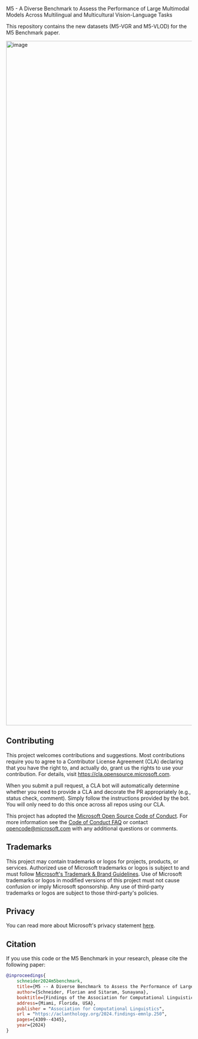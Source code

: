 M5 - A Diverse Benchmark to Assess the Performance of Large Multimodal Models Across Multilingual and Multicultural Vision-Language Tasks

This repository contains the new datasets (M5-VGR and M5-VLOD) for the M5 Benchmark paper.

<img width="4812" height="1850" alt="image" src="https://github.com/user-attachments/assets/b95af158-a334-4b47-a156-53b714bce4d6" />


## Contributing

This project welcomes contributions and suggestions.  Most contributions require you to agree to a
Contributor License Agreement (CLA) declaring that you have the right to, and actually do, grant us
the rights to use your contribution. For details, visit https://cla.opensource.microsoft.com.

When you submit a pull request, a CLA bot will automatically determine whether you need to provide
a CLA and decorate the PR appropriately (e.g., status check, comment). Simply follow the instructions
provided by the bot. You will only need to do this once across all repos using our CLA.

This project has adopted the [Microsoft Open Source Code of Conduct](https://opensource.microsoft.com/codeofconduct/).
For more information see the [Code of Conduct FAQ](https://opensource.microsoft.com/codeofconduct/faq/) or
contact [opencode@microsoft.com](mailto:opencode@microsoft.com) with any additional questions or comments.

## Trademarks

This project may contain trademarks or logos for projects, products, or services. Authorized use of Microsoft 
trademarks or logos is subject to and must follow 
[Microsoft's Trademark & Brand Guidelines](https://www.microsoft.com/en-us/legal/intellectualproperty/trademarks/usage/general).
Use of Microsoft trademarks or logos in modified versions of this project must not cause confusion or imply Microsoft sponsorship.
Any use of third-party trademarks or logos are subject to those third-party's policies.

## Privacy

You can read more about Microsoft's privacy statement [here](https://go.microsoft.com/fwlink/?LinkId=521839).

## Citation

If you use this code or the M5 Benchmark in your research, please cite the following paper:

```bibtex
@inproceedings{
    schneider2024m5benchmark,
    title={M5 -- A Diverse Benchmark to Assess the Performance of Large Multimodal Models Across Multilingual and Multicultural Vision-Language Tasks},
    author={Schneider, Florian and Sitaram, Sunayana},
    booktitle={Findings of the Association for Computational Linguistics: EMNLP 2024},
    address={Miami, Florida, USA},
    publisher = "Association for Computational Linguistics",
    url = "https://aclanthology.org/2024.findings-emnlp.250",
    pages={4309--4345},
    year={2024}
}
```

